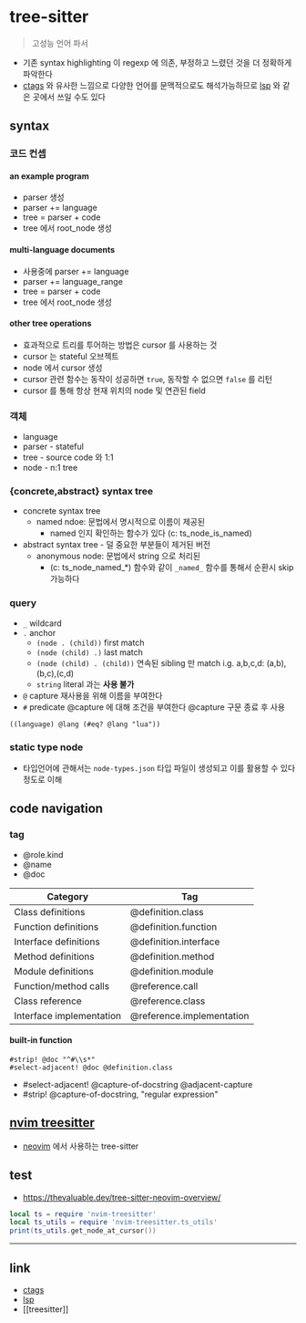 # tree-sitter

> 고성능 언어 파서

- 기존 syntax highlighting 이 regexp 에 의존, 부정하고 느렸던 것을 더 정확하게 파악한다
- [ctags](ctags) 와 유사한  느낌으로 다양한  언어를 문맥적으로도 해석가능하므로 [lsp](lsp) 와 같은 곳에서 쓰일 수도 있다

## syntax

### 코드 컨셉

#### an example program
- parser 생성
- parser += language
- tree = parser + code
- tree 에서 root_node 생성

#### multi-language documents
- 사용중에 parser +=  language 
- parser += language_range
- tree = parser + code
- tree 에서 root_node 생성

#### other tree operations 
- 효과적으로 트리를 투어하는 방법은 cursor 를 사용하는 것
- cursor 는 stateful 오브젝트
- node 에서 cursor 생성
- cursor 관련 함수는 동작이 성공하면 `true`, 동작할 수 없으면 `false` 를 리턴
- cursor 를 통해 항상 현재 위치의 node 및 연관된 field

### 객체
- language
- parser - stateful
- tree - source code 와 1:1
- node - n:1 tree

### {concrete,abstract} syntax tree
- concrete syntax tree
  - named ndoe: 문법에서 명시적으로 이름이 제공된
    - named 인지 확인하는 함수가 있다 (c: ts_node_is_named)
- abstract syntax tree - 덜 중요한 부분들이 제거된 버전
  - anonymous node: 문법에서 string 으로 처리된
    - (c: ts_node_named_*) 함수와 같이 `_named_`  함수를 통해서 순환시 skip 가능하다

### query
- `_` wildcard
- `.` anchor
  - `(node . (child))` first match
  - `(node (child) .)` last match
  - `(node (child) . (child))` 연속된 sibling 만 match i.g. a,b,c,d: (a,b),(b,c),(c,d)
  - `string` literal 과는 **사용 불가**
- `@` capture 재사용을 위해 이름을 부여한다
- `#` predicate @capture 에 대해 조건을 부여한다 @capture 구문 종료 후 사용
```
((language) @lang (#eq? @lang "lua"))
```

### static type node
- 타입언어에 관해서는 `node-types.json` 타입 파일이 생성되고 이를 활용할 수 있다 정도로 이해

## code navigation

### tag
- @role.kind
- @name
- @doc

| Category                 | Tag                       |
| ------------------------ | ------------------------- |
| Class definitions        | @definition.class         |
| Function definitions     | @definition.function      |
| Interface definitions    | @definition.interface     |
| Method definitions       | @definition.method        |
| Module definitions       | @definition.module        |
| Function/method calls    | @reference.call           |
| Class reference          | @reference.class          |
| Interface implementation | @reference.implementation |

#### built-in function
```tree-sitter
#strip! @doc "^#\\s*"
#select-adjacent! @doc @definition.class
```
- #select-adjacent! @capture-of-docstring @adjacent-capture
- #strip! @capture-of-docstring, "regular expression"

## [nvim treesitter](nvim-treesitter)
- [neovim](neovim) 에서 사용하는 tree-sitter

## test
+ https://thevaluable.dev/tree-sitter-neovim-overview/

```lua
local ts = require 'nvim-treesitter'
local ts_utils = require 'nvim-treesitter.ts_utils'
print(ts_utils.get_node_at_cursor())
```
---

## link
- [ctags](ctags)
- [lsp](lsp)
- [[treesitter]]
